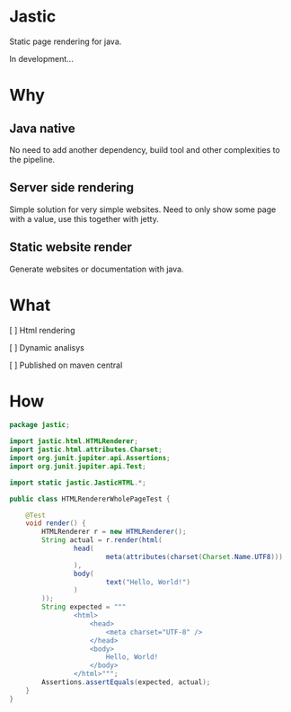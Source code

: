 # Jastic

Static page rendering for java.

In development...

# Why

## Java native

No need to add another dependency, build tool and other complexities to the pipeline.

## Server side rendering

Simple solution for very simple websites. Need to only show some page with a value, use this together with jetty.

## Static website render

Generate websites or documentation with java.

# What

[ ] Html rendering

[ ] Dynamic analisys

[ ] Published on maven central

# How

```java
package jastic;

import jastic.html.HTMLRenderer;
import jastic.html.attributes.Charset;
import org.junit.jupiter.api.Assertions;
import org.junit.jupiter.api.Test;

import static jastic.JasticHTML.*;

public class HTMLRendererWholePageTest {

    @Test
    void render() {
        HTMLRenderer r = new HTMLRenderer();
        String actual = r.render(html(
                head(
                        meta(attributes(charset(Charset.Name.UTF8)))
                ),
                body(
                        text("Hello, World!")
                )
        ));
        String expected = """
                <html>
                	<head>
                		<meta charset="UTF-8" />
                	</head>
                	<body>
                		Hello, World!
                	</body>
                </html>""";
        Assertions.assertEquals(expected, actual);
    }
}
```
